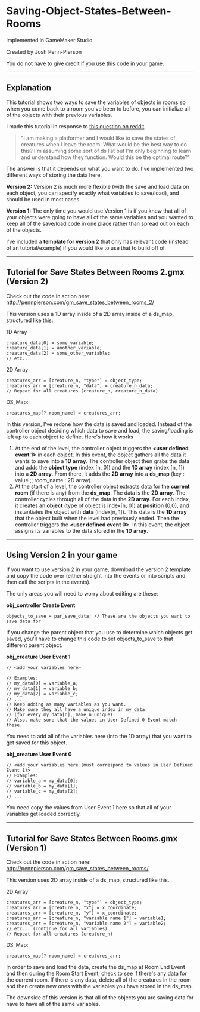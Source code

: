 # Saving-Object-States-Between-Rooms
Implemented in GameMaker Studio

Created by Josh Penn-Pierson

You do not have to give credit if you use this code in your game.

---
Explanation
-

This tutorial shows two ways to save the variables of objects in rooms so when you come back to a room you've been to before, you can initialize all of the objects with their previous variables.

I made this tutorial in response to [this question on reddit](https://www.reddit.com/r/gamemaker/comments/6h989t/saving_object_states/).

>"I am making a platformer and I would like to save the states of creatures when I leave the room. What would be the best way to do this? I'm assuming some sort of ds list but I'm only beginning to learn and understand how they function. Would this be the optimal route?"

The answer is that it depends on what you want to do. I've implemented two different ways of storing the data here.

**Version 2:** Version 2 is much more flexible (with the save and load data on each object, you can specify exactly what variables to save/load), and should be used in most cases.

**Version 1:** The only time you would use Version 1 is if you knew that all of your objects were going to have all of the same variables and you wanted to keep all of the save/load code in one place rather than spread out on each of the objects.

I've included a **template for version 2** that only has relevant code (instead of an tutorial/example) if you would like to use that to build off of.

---
Tutorial for **Save States Between Rooms 2.gmx** (Version 2)
-

Check out the code in action here: http://pennpierson.com/gm_save_states_between_rooms_2/

This version uses a 1D array inside of a 2D array inside of a ds_map, structured like this:

1D Array

    creature_data[0] = some_variable;
    creature_data[1] = another_variable;
    creature_data[2] = some_other_variable;
    // etc...

2D Array

	creatures_arr = [creature_n, "type"] = object_type;
	creatures_arr = [creature_n, "data"] = creature_n_data;
	// Repeat for all creatures (creature_n, creature_n_data)

DS_Map:

	creatures_map[? room_name] = creatures_arr;


In this version, I've redone how the data is saved and loaded. Instead of the controller object deciding which data to save and load, the saving/loading is left up to each object to define. Here's how it works

1. At the end of the level, the controller object triggers the **<user defined event 1>** in each object. In this event, the object gathers all the data it wants to save into a **1D array**. The controller object then grabs the data and adds the **object type** (index [n, 0]) and the **1D array** (index [n, 1]) into a **2D array**. From there, it adds the **2D array** into a **ds_map** (key : value ;; room_name : 2D array).
2. At the start of a level, the controller object extracts data for the **current room** (if there is any) from the **ds_map**. The data is the **2D array**. The controller cycles through all of the data in the **2D array**. For each index, it creates an **object** (type of object is index[n, 0]) at **position** (0,0), and instantiates the object with **data** (index[n, 1]). This data is the **1D array** that the object built when the level had previously ended. Then the controller triggers the **<user defined event 0>**. In this event, the object assigns its variables to the data stored in the **1D array**.

---
Using Version 2 in your game
-

If you want to use version 2 in your game, download the version 2 template and copy the code over (either straight into the events or into scripts and then call the scripts in the events).

The only areas you will need to worry about editing are these:

**obj_controller Create Event**

	objects_to_save = par_save_data; // These are the objects you want to save data for

If you change the parent object that you use to determine which objects get saved, you'll have to change this code to set objects_to_save to that different parent object.

**obj_creature User Event 1**

    // <add your variables here>
    
    // Examples:
    // my_data[0] = variable_a;
    // my_data[1] = variable_b;
    // my_data[2] = variable_c;
    // ...
    // Keep adding as many variables as you want.
    // Make sure they all have a unique index in my_data.
    // (for every my_data[n], make n unique).
    // Also, make sure that the values in User Defined 0 Event match these.

You need to add all of the variables here (into the 1D array) that you want to get saved for this object.

**obj_creature User Event 0**

    // <add your variables here (must correspond to values in User Defined Event 1)>
    // Examples:
    // variable_a = my_data[0];
    // variable_b = my_data[1];
    // variable_c = my_data[2];
    // ...

You need copy the values from User Event 1 here so that all of your variables get loaded correctly.


---
Tutorial for **Save States Between Rooms.gmx** (Version 1)
-

Check out the code in action here: http://pennpierson.com/gm_save_states_between_rooms/

This version uses 2D array inside of a ds_map, structured like this.

2D Array

	creatures_arr = [creature_n, "type"] = object_type;
	creatures_arr = [creature_n, "x"] = x_coordinate;
	creatures_arr = [creature_n, "y"] = x_coordinate;
	creatures_arr = [creature_n, "variable name 1"] = variable1;
	creatures_arr = [creature_n, "variable name 2"] = variable2;
	// etc... (continue for all variables)
	// Repeat for all creatures (creature_n)

DS_Map:

	creatures_map[? room_name] = creatures_arr;

In order to save and load the data, create the ds_map at Room End Event and then during the Room Start Event, check to see if there's any data for the current room. If there is any data, delete all of the creatures in the room and then create new ones with the variables you have stored in the ds_map.

The downside of this version is that all of the objects you are saving data for have to have all of the same variables.